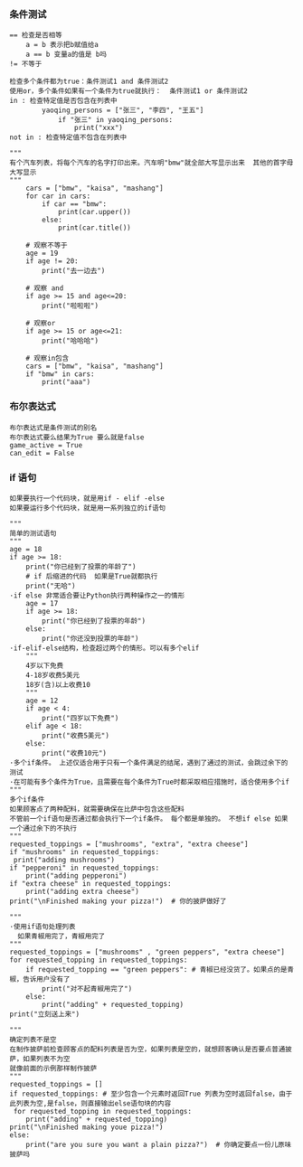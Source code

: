 ###  条件测试
    == 检查是否相等
        a = b 表示把b赋值给a
        a == b 变量a的值是 b吗
    != 不等于
    
    检查多个条件都为true：条件测试1 and 条件测试2
    使用or，多个条件如果有一个条件为true就执行：  条件测试1 or 条件测试2 
    in : 检查特定值是否包含在列表中   
            yaoqing_persons = ["张三", "李四", "王五"]
                if "张三" in yaoqing_persons:
                    print("xxx")
    not in : 检查特定值不包含在列表中
                                          
    """
    有个汽车列表，将每个汽车的名字打印出来。汽车明"bmw"就全部大写显示出来  其他的首字母大写显示
    """
        cars = ["bmw", "kaisa", "mashang"]
        for car in cars:
            if car == "bmw":
                print(car.upper())
            else:
                print(car.title())
        
        # 观察不等于
        age = 19
        if age != 20:
            print("去一边去")
        
        # 观察 and
        if age >= 15 and age<=20:
            print("啦啦啦")
        
        # 观察or
        if age >= 15 or age<=21:
            print("哈哈哈")
        
        # 观察in包含
        cars = ["bmw", "kaisa", "mashang"]
        if "bmw" in cars:
            print("aaa")
### 布尔表达式   
    布尔表达式是条件测试的别名
    布尔表达式要么结果为True 要么就是false
    game_active = True
    can_edit = False
### if 语句
    如果要执行一个代码块，就是用if - elif -else
    如果要运行多个代码块，就是用一系列独立的if语句
    
    """
    简单的测试语句
    """
    age = 18
    if age >= 18:
        print("你已经到了投票的年龄了")
        # if 后缩进的代码  如果是True就都执行
        print("无哈")
    ·if else 非常适合要让Python执行两种操作之一的情形
        age = 17
        if age >= 18:
            print("你已经到了投票的年龄")
        else:
            print("你还没到投票的年龄")
    ·if-elif-else结构，检查超过两个的情形。可以有多个elif
        """
        4岁以下免费
        4-18岁收费5美元
        18岁(含)以上收费10
        """
        age = 12
        if age < 4:
            print("四岁以下免费")
        elif age < 18:
            print("收费5美元")
        else:
            print("收费10元")
    ·多个if条件。 上述仅适合用于只有一个条件满足的结尾，遇到了通过的测试，会跳过余下的测试
    ·在可能有多个条件为True，且需要在每个条件为True时都采取相应措施时，适合使用多个if
    """
    多个if条件
    如果顾客点了两种配料，就需要确保在比萨中包含这些配料
    不管前一个if语句是否通过都会执行下一个if条件。 每个都是单独的。 不想if else 如果一个通过余下的不执行
    """
    requested_toppings = ["mushrooms", "extra", "extra cheese"]
    if "mushrooms" in requested_toppings:
     print("adding mushrooms")
    if "pepperoni" in requested_toppings:
        print("adding pepperoni")
    if "extra cheese" in requested_toppings:
        print("adding extra cheese")
    print("\nFinished making your pizza!")  # 你的披萨做好了
    
    """
    ·使用if语句处理列表
      如果青椒用完了，青椒用完了
    """
    requested_toppings = ["mushrooms" , "green peppers", "extra cheese"]
    for requested_topping in requested_toppings:
        if requested_topping == "green peppers": # 青椒已经没货了。如果点的是青椒，告诉用户没有了
            print("对不起青椒用完了")
        else:
            print("adding" + requested_topping)
    print("立刻送上来")
    
    """
    确定列表不是空
    在制作披萨前检查顾客点的配料列表是否为空，如果列表是空的，就想顾客确认是否要点普通披萨，如果列表不为空
    就像前面的示例那样制作披萨
    """
    requested_toppings = []
    if requested_toppings: # 至少包含一个元素时返回True 列表为空时返回false，由于此列表为空,是false，则直接输出else语句块的内容
     for requested_topping in requested_toppings:
        print("adding" + requested_topping)
    print("\nFinished making youe pizza!")
    else:
        print("are you sure you want a plain pizza?")  # 你确定要点一份儿原味披萨吗
